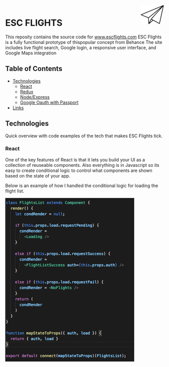 <a href="http://www.escflights.com/">
  <img src="images/paper-airplane-clipart-2.png" alt="" title="Aimeos" align="right" height="60" />
</a>

ESC FLIGHTS
======================

This reposity contains the source code for www.escflights.com 
ESC Flights is a fully functional prototype of <a src="https://www.behance.net/gallery/45904083/Google-Flights-Concept">this</a>popular concept from Behance
The site includes live flight search, Google login, a responsive user interface, and Google Maps integration

## Table of Contents

- [Technologies](#technologies)
  - [React](#react)
  - [Redux](#redux)
  - [Node/Express](#node/express)
  - [Google Oauth with Passport](#oauth)
- [Links](#links)

## Technologies 

Quick overview with code examples of the tech that makes ESC Flights tick. 

### React 

One of the key features of React is that it lets you build your UI as a collection of reuseable components. Also everything is in Javascript so its easy to create conditional logic to control what components are shown based on the state of your app. 

Below is an example of how I handled the conditional logic for loading the flight list.

![Screen Shot](/images/React_condRender.png?raw=true)



